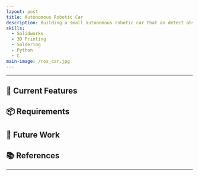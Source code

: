```yaml
---
layout: post
title: Autonomous Robotic Car
description: Building a small autonomous robotic car that an detect obstacles.
skills: 
  - Solidworks
  - 3D Printing
  - Soldering
  - Python
  - C
main-image: /ros_car.jpg
---
```


---
## 🔧 Current Features


## 📦 Requirements


## 🚧 Future Work

  
## 📚 References
---
